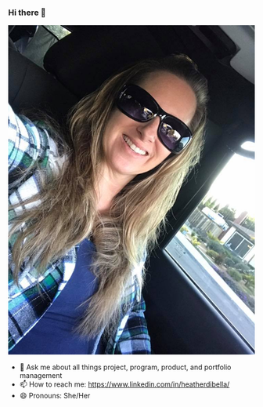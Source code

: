 ### Hi there 👋
![ProfilePic](HProfilePic2.jpg)

- 💬 Ask me about all things project, program, product, and portfolio management
- 📫 How to reach me: https://www.linkedin.com/in/heatherdibella/ 
- 😄 Pronouns: She/Her

